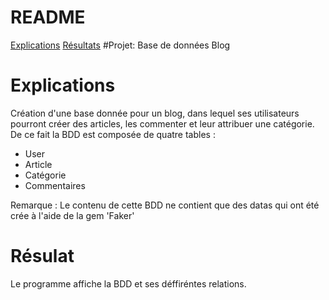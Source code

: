 # README
<a href = https://github.com/Luxilux/blog/blob/master/README.md#explications> Explications<a/>
<a href = https://github.com/Luxilux/blog/blob/master/README.md#r%C3%A9sulats> Résultats<a/>
#Projet: Base de données Blog

# Explications 
Création d'une base donnée pour un blog, dans lequel ses utilisateurs pourront créer des articles, les commenter et leur attribuer une catégorie.
De ce fait la BDD est composée de quatre tables :
* User
* Article 
* Catégorie
* Commentaires

Remarque :  Le contenu de cette BDD ne contient que des datas qui ont été crée à  l'aide de la gem 'Faker'

# Résulat
Le programme affiche la BDD et ses déffiréntes relations.


